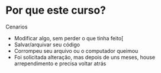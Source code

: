 # Por que este curso?

Cenarios

- Modificar algo, sem perder o que tinha feito[
- Salvar/arquivar seu código
- Corrompeu seu arquivo ou o computador queimou
- Foi solicitada alteração, mas depois de uns meses, house arrependimento e precisa voltar atrás